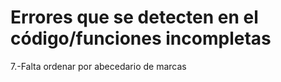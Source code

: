 # Errores que se detecten en el código/funciones incompletas
7.-Falta ordenar por abecedario de marcas